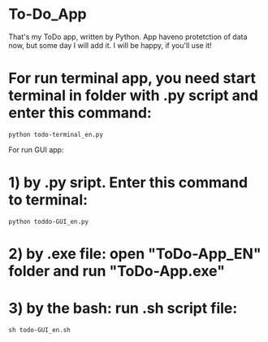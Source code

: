 # To-Do_App
That's my ToDo app, written by Python. App haveno protetction of data now, but some day I will add it.
I will be happy, if you'll use it!
# For run terminal app, you need start terminal in folder with .py script and enter this command:
```
python todo-terminal_en.py
```
For run GUI app:
# 1) by .py sript. Enter this command to terminal:
```
python toddo-GUI_en.py
```
# 2) by .exe file: open "ToDo-App_EN" folder and run "ToDo-App.exe"

# 3) by the bash: run .sh script file:
```
sh todo-GUI_en.sh
```
